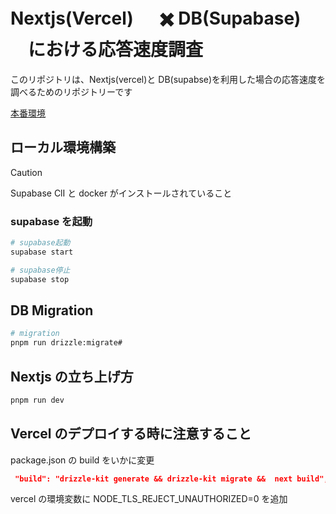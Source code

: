 # Nextjs(Vercel) 　 ✖️ DB(Supabase) 　における応答速度調査

このリポジトリは、Nextjs(vercel)と DB(supabse)を利用した場合の応答速度を調べるためのリポジトリーです


[本番環境](https://nextjs-vercel-deploy-supabase-response-test.vercel.app/)

## ローカル環境構築

> [!CAUTION]
> Supabase ClI と docker がインストールされていること

### supabase を起動

```bash
# supabase起動
supabase start

# supabase停止
supabase stop
```

## DB Migration

```bash
# migration
pnpm run drizzle:migrate#
```

## Nextjs の立ち上げ方

```bash
pnpm run dev
```

## Vercel のデプロイする時に注意すること

package.json の build をいかに変更

```json
 "build": "drizzle-kit generate && drizzle-kit migrate &&  next build",
```

vercel の環境変数に NODE_TLS_REJECT_UNAUTHORIZED=0 を追加
